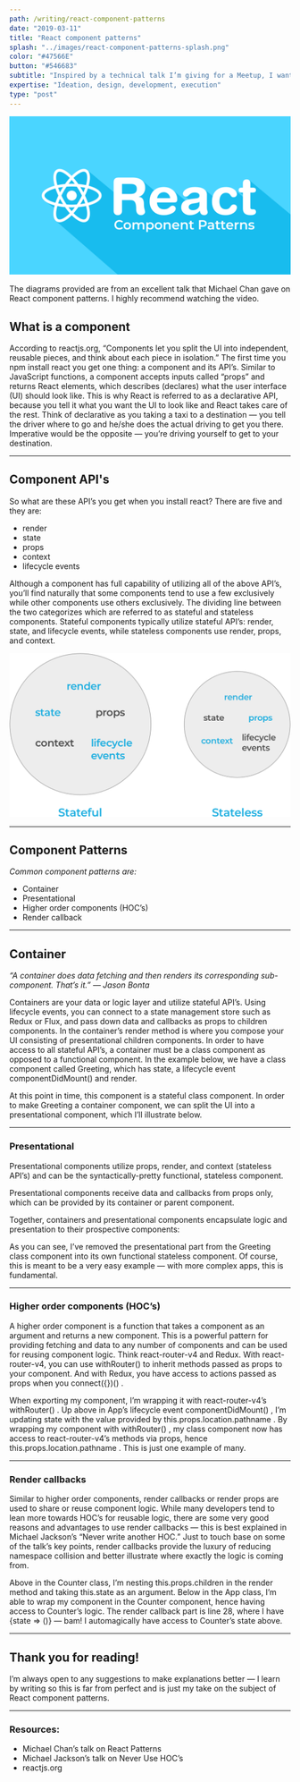 ```yaml
---
path: /writing/react-component-patterns
date: "2019-03-11"
title: "React component patterns"
splash: "../images/react-component-patterns-splash.png"
color: "#47566E"
button: "#546683"
subtitle: "Inspired by a technical talk I’m giving for a Meetup, I wanted to take a moment and share what I’ve learned on React component patterns. Components are the heart of React, so understanding how to utilize them is paramount to creating great design structures."
expertise: "Ideation, design, development, execution"
type: "post"
---
```


<img alt="React Component Patterns" src="../images/react-component-patterns-splash.png">

The diagrams provided are from an excellent talk that Michael Chan gave on React component patterns. I highly recommend watching the video.

## What is a component

According to reactjs.org, “Components let you split the UI into independent, reusable pieces, and think about each piece in isolation.”
The first time you npm install react you get one thing: a component and its API’s. Similar to JavaScript functions, a component accepts inputs called “props” and returns React elements, which describes (declares) what the user interface (UI) should look like. This is why React is referred to as a declarative API, because you tell it what you want the UI to look like and React takes care of the rest.
Think of declarative as you taking a taxi to a destination — you tell the driver where to go and he/she does the actual driving to get you there. Imperative would be the opposite — you’re driving yourself to get to your destination.

---

## Component API's

So what are these API’s you get when you install react? There are five and they are:

- render
- state
- props
- context
- lifecycle events

Although a component has full capability of utilizing all of the above API’s, you’ll find naturally that some components tend to use a few exclusively while other components use others exclusively. The dividing line between the two categorizes which are referred to as stateful and stateless components. Stateful components typically utilize stateful API’s: render, state, and lifecycle events, while stateless components use render, props, and context.

<img alt="React Component Patterns" src="../images/stateful-stateless.png">

---

## Component Patterns

_Common component patterns are:_

- Container
- Presentational
- Higher order components (HOC’s)
- Render callback

---

## Container

_“A container does data fetching and then renders its corresponding sub-component. That’s it.” — Jason Bonta_

Containers are your data or logic layer and utilize stateful API’s. Using lifecycle events, you can connect to a state management store such as Redux or Flux, and pass down data and callbacks as props to children components. In the container’s render method is where you compose your UI consisting of presentational children components. In order to have access to all stateful API’s, a container must be a class component as opposed to a functional component.
In the example below, we have a class component called Greeting, which has state, a lifecycle event componentDidMount() and render.

At this point in time, this component is a stateful class component. In order to make Greeting a container component, we can split the UI into a presentational component, which I’ll illustrate below.

---

### Presentational

Presentational components utilize props, render, and context (stateless API’s) and can be the syntactically-pretty functional, stateless component.

Presentational components receive data and callbacks from props only, which can be provided by its container or parent component.

Together, containers and presentational components encapsulate logic and presentation to their prospective components:

As you can see, I’ve removed the presentational part from the Greeting class component into its own functional stateless component. Of course, this is meant to be a very easy example — with more complex apps, this is fundamental.

---

### Higher order components (HOC’s)

A higher order component is a function that takes a component as an argument and returns a new component.
This is a powerful pattern for providing fetching and data to any number of components and can be used for reusing component logic. Think react-router-v4 and Redux. With react-router-v4, you can use withRouter() to inherit methods passed as props to your component. And with Redux, you have access to actions passed as props when you connect({})() .

When exporting my component, I’m wrapping it with react-router-v4’s withRouter() . Up above in App’s lifecycle event componentDidMount() , I’m updating state with the value provided by this.props.location.pathname . By wrapping my component with withRouter() , my class component now has access to react-router-v4’s methods via props, hence this.props.location.pathname . This is just one example of many.

---

### Render callbacks

Similar to higher order components, render callbacks or render props are used to share or reuse component logic. While many developers tend to lean more towards HOC’s for reusable logic, there are some very good reasons and advantages to use render callbacks — this is best explained in Michael Jackson’s “Never write another HOC.” Just to touch base on some of the talk’s key points, render callbacks provide the luxury of reducing namespace collision and better illustrate where exactly the logic is coming from.

Above in the Counter class, I’m nesting this.props.children in the render method and taking this.state as an argument. Below in the App class, I’m able to wrap my component in the Counter component, hence having access to Counter’s logic. The render callback part is line 28, where I have {state => ()} — bam! I automagically have access to Counter’s state above.

---

## Thank you for reading!

I’m always open to any suggestions to make explanations better — I learn by writing so this is far from perfect and is just my take on the subject of React component patterns.

---

### Resources:

- Michael Chan’s talk on React Patterns
- Michael Jackson’s talk on Never Use HOC’s
- reactjs.org
